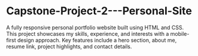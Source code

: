 # Capstone-Project-2---Personal-Site
A fully responsive personal portfolio website built using HTML and CSS. This project showcases my skills, experience, and interests with a mobile-first design approach. Key features include a hero section, about me, resume link, project highlights, and contact details.
